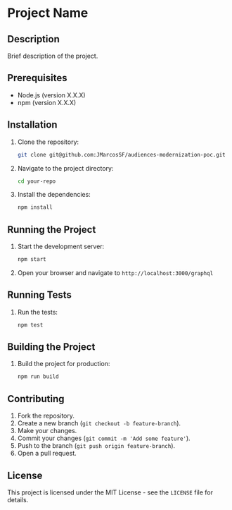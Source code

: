 # Project Name

## Description
Brief description of the project.

## Prerequisites
- Node.js (version X.X.X)
- npm (version X.X.X)

## Installation
1. Clone the repository:
    ```sh
    git clone git@github.com:JMarcosSF/audiences-modernization-poc.git
    ```
2. Navigate to the project directory:
    ```sh
    cd your-repo
    ```
3. Install the dependencies:
    ```sh
    npm install
    ```

## Running the Project
1. Start the development server:
    ```sh
    npm start
    ```
2. Open your browser and navigate to `http://localhost:3000/graphql`

## Running Tests
1. Run the tests:
    ```sh
    npm test
    ```

## Building the Project
1. Build the project for production:
    ```sh
    npm run build
    ```

## Contributing
1. Fork the repository.
2. Create a new branch (`git checkout -b feature-branch`).
3. Make your changes.
4. Commit your changes (`git commit -m 'Add some feature'`).
5. Push to the branch (`git push origin feature-branch`).
6. Open a pull request.

## License
This project is licensed under the MIT License - see the `LICENSE` file for details.